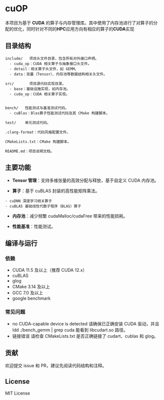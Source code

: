 # cuOP

本项目为基于 **CUDA** 的算子与内存管理库。其中使用了内存池进行了对算子的分配的优化，同时针对不同的**HPC**应用方向有相应的算子的**CUDA**实现

## 目录结构

```
include/   项目头文件目录，包含所有对外接口声明。
  - cuda_op：CUDA 相关算子与抽象接口头文件。
  - detail：相关算子头文件，如 GEMM。
  - data：张量（Tensor）、内存池等数据结构相关头文件。

src/       项目源代码实现目录。
  - base：基础设施实现，如内存池。
  - cuda_op：CUDA 相关算子实现。


bench/   性能测试与基准测试代码。
  - cuBlas：Blas算子性能测试代码及其 CMake 构建脚本。

test/    单元测试代码。

.clang-format：代码风格配置文件。

CMakeLists.txt：CMake 构建脚本。

README.md：项目说明文档。
```

## 主要功能

- **Tensor 管理**：支持多维张量的高效分配与释放，基于自定义 CUDA 内存池。
  
- **算子**：基于 cuBLAS 封装的高性能矩阵乘法。
```
· cuDNN 深度学习相关算子
· cuBLAS 基础线性代数子程序（BLAS）算子
```
- **内存池**：减少频繁 cudaMalloc/cudaFree 带来的性能损耗。

- **性能基准**：性能测试。

## 编译与运行

### 依赖

- CUDA 11.5 及以上（推荐 CUDA 12.x）
- cuBLAS
- glog
- CMake 3.14 及以上
- GCC 7.0 及以上
- google benchmark

### 常见问题
- no CUDA-capable device is detected
请确保已正确安装 CUDA 驱动，并且 ldd ./bench_gemm | grep cuda 能看到 libcudart.so 路径。
- 链接错误
请检查 CMakeLists.txt 是否正确链接了 cudart、cublas 和 glog。

## 贡献
欢迎提交 issue 和 PR，建议先阅读代码结构和注释。

## License

MIT License